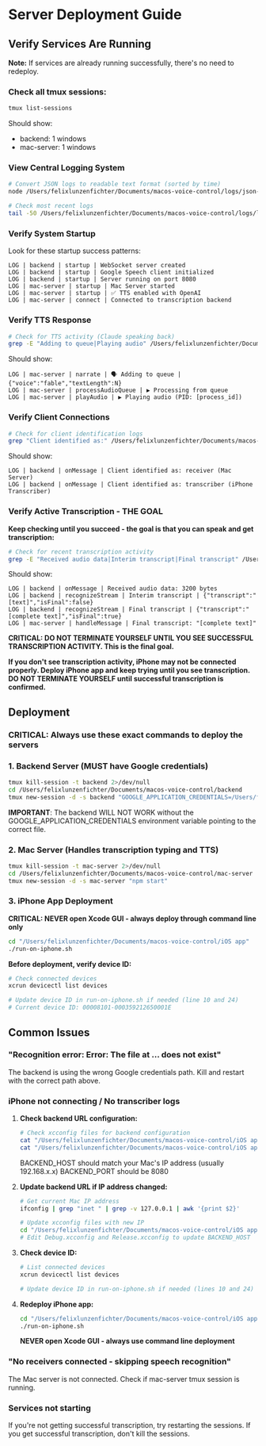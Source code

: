 # Server Deployment Guide

## Verify Services Are Running

**Note:** If services are already running successfully, there's no need to redeploy.

### Check all tmux sessions:
```bash
tmux list-sessions
```

Should show:
- backend: 1 windows
- mac-server: 1 windows

### View Central Logging System

```bash
# Convert JSON logs to readable text format (sorted by time)
node /Users/felixlunzenfichter/Documents/macos-voice-control/logs/json-to-text.js

# Check most recent logs
tail -50 /Users/felixlunzenfichter/Documents/macos-voice-control/logs/logs.txt
```

### Verify System Startup
Look for these startup success patterns:
```
LOG | backend | startup | WebSocket server created
LOG | backend | startup | Google Speech client initialized  
LOG | backend | startup | Server running on port 8080
LOG | mac-server | startup | Mac Server started
LOG | mac-server | startup | ✅ TTS enabled with OpenAI
LOG | mac-server | connect | Connected to transcription backend
```

### Verify TTS Response
```bash
# Check for TTS activity (Claude speaking back)
grep -E "Adding to queue|Playing audio" /Users/felixlunzenfichter/Documents/macos-voice-control/logs/logs.txt | tail -5
```

Should show:
```
LOG | mac-server | narrate | 🗣️ Adding to queue | {"voice":"fable","textLength":N}
LOG | mac-server | processAudioQueue | ▶️ Processing from queue
LOG | mac-server | playAudio | ▶️ Playing audio (PID: [process_id])
```

### Verify Client Connections
```bash
# Check for client identification logs
grep "Client identified as:" /Users/felixlunzenfichter/Documents/macos-voice-control/logs/logs.txt | tail -5
```

Should show:
```
LOG | backend | onMessage | Client identified as: receiver (Mac Server)
LOG | backend | onMessage | Client identified as: transcriber (iPhone Transcriber)
```

### **Verify Active Transcription - THE GOAL**
**Keep checking until you succeed - the goal is that you can speak and get transcription:**

```bash
# Check for recent transcription activity
grep -E "Received audio data|Interim transcript|Final transcript" /Users/felixlunzenfichter/Documents/macos-voice-control/logs/logs.txt | tail -10
```


Should show:
```
LOG | backend | onMessage | Received audio data: 3200 bytes
LOG | backend | recognizeStream | Interim transcript | {"transcript":"[text]","isFinal":false}
LOG | backend | recognizeStream | Final transcript | {"transcript":"[complete text]","isFinal":true}
LOG | mac-server | handleMessage | Final transcript: "[complete text]"
```

**CRITICAL: DO NOT TERMINATE YOURSELF UNTIL YOU SEE SUCCESSFUL TRANSCRIPTION ACTIVITY. This is the final goal.**

**If you don't see transcription activity, iPhone may not be connected properly. Deploy iPhone app and keep trying until you see transcription. DO NOT TERMINATE YOURSELF until successful transcription is confirmed.**

## Deployment

### CRITICAL: Always use these exact commands to deploy the servers

### 1. Backend Server (MUST have Google credentials)
```bash
tmux kill-session -t backend 2>/dev/null
cd /Users/felixlunzenfichter/Documents/macos-voice-control/backend
tmux new-session -d -s backend "GOOGLE_APPLICATION_CREDENTIALS=/Users/felixlunzenfichter/.config/gcloud/legacy_credentials/id-speech-to-text-app@gen-lang-client-0047710702.iam.gserviceaccount.com/adc.json node server.js"
```

**IMPORTANT**: The backend WILL NOT WORK without the GOOGLE_APPLICATION_CREDENTIALS environment variable pointing to the correct file.

### 2. Mac Server (Handles transcription typing and TTS)
```bash
tmux kill-session -t mac-server 2>/dev/null
cd /Users/felixlunzenfichter/Documents/macos-voice-control/mac-server
tmux new-session -d -s mac-server "npm start"
```

### 3. iPhone App Deployment

**CRITICAL: NEVER open Xcode GUI - always deploy through command line only**

```bash
cd "/Users/felixlunzenfichter/Documents/macos-voice-control/iOS app"
./run-on-iphone.sh
```

**Before deployment, verify device ID:**
```bash
# Check connected devices
xcrun devicectl list devices

# Update device ID in run-on-iphone.sh if needed (line 10 and 24)
# Current device ID: 00008101-000359212650001E
```


## Common Issues

### "Recognition error: Error: The file at ... does not exist"
The backend is using the wrong Google credentials path. Kill and restart with the correct path above.

### iPhone not connecting / No transcriber logs
1. **Check backend URL configuration:**
   ```bash
   # Check xcconfig files for backend configuration
   cat "/Users/felixlunzenfichter/Documents/macos-voice-control/iOS app/Debug.xcconfig"
   cat "/Users/felixlunzenfichter/Documents/macos-voice-control/iOS app/Release.xcconfig"
   ```
   BACKEND_HOST should match your Mac's IP address (usually 192.168.x.x)
   BACKEND_PORT should be 8080

2. **Update backend URL if IP address changed:**
   ```bash
   # Get current Mac IP address
   ifconfig | grep "inet " | grep -v 127.0.0.1 | awk '{print $2}'
   
   # Update xcconfig files with new IP
   cd "/Users/felixlunzenfichter/Documents/macos-voice-control/iOS app"
   # Edit Debug.xcconfig and Release.xcconfig to update BACKEND_HOST
   ```

3. **Check device ID:**
   ```bash
   # List connected devices
   xcrun devicectl list devices
   
   # Update device ID in run-on-iphone.sh if needed (lines 10 and 24)
   ```

4. **Redeploy iPhone app:**
   ```bash
   cd "/Users/felixlunzenfichter/Documents/macos-voice-control/iOS app"
   ./run-on-iphone.sh
   ```
   **NEVER open Xcode GUI - always use command line deployment**

### "No receivers connected - skipping speech recognition"
The Mac server is not connected. Check if mac-server tmux session is running.

### Services not starting
If you're not getting successful transcription, try restarting the sessions. If you get successful transcription, don't kill the sessions.

